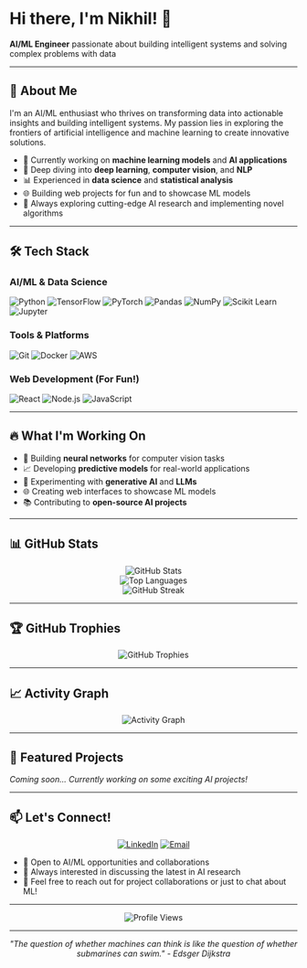# Hi there, I'm Nikhil! 👋

**AI/ML Engineer** passionate about building intelligent systems and solving complex problems with data

---

## 🚀 About Me

I'm an AI/ML enthusiast who thrives on transforming data into actionable insights and building intelligent systems. My passion lies in exploring the frontiers of artificial intelligence and machine learning to create innovative solutions.

- 🧠 Currently working on **machine learning models** and **AI applications**
- 🔬 Deep diving into **deep learning**, **computer vision**, and **NLP**
- 📊 Experienced in **data science** and **statistical analysis**
- 🌐 Building web projects for fun and to showcase ML models
- 🎯 Always exploring cutting-edge AI research and implementing novel algorithms

---

## 🛠️ Tech Stack

### AI/ML & Data Science
![Python](https://img.shields.io/badge/Python-3776AB?style=for-the-badge&logo=python&logoColor=white)
![TensorFlow](https://img.shields.io/badge/TensorFlow-FF6F00?style=for-the-badge&logo=tensorflow&logoColor=white)
![PyTorch](https://img.shields.io/badge/PyTorch-EE4C2C?style=for-the-badge&logo=pytorch&logoColor=white)
![Pandas](https://img.shields.io/badge/Pandas-150458?style=for-the-badge&logo=pandas&logoColor=white)
![NumPy](https://img.shields.io/badge/NumPy-013243?style=for-the-badge&logo=numpy&logoColor=white)
![Scikit Learn](https://img.shields.io/badge/scikit_learn-F7931E?style=for-the-badge&logo=scikit-learn&logoColor=white)
![Jupyter](https://img.shields.io/badge/Jupyter-F37626?style=for-the-badge&logo=jupyter&logoColor=white)

### Tools & Platforms
![Git](https://img.shields.io/badge/Git-F05032?style=for-the-badge&logo=git&logoColor=white)
![Docker](https://img.shields.io/badge/Docker-2496ED?style=for-the-badge&logo=docker&logoColor=white)
![AWS](https://img.shields.io/badge/AWS-232F3E?style=for-the-badge&logo=amazon-aws&logoColor=white)

### Web Development (For Fun!)
![React](https://img.shields.io/badge/React-20232A?style=for-the-badge&logo=react&logoColor=61DAFB)
![Node.js](https://img.shields.io/badge/Node.js-43853D?style=for-the-badge&logo=node.js&logoColor=white)
![JavaScript](https://img.shields.io/badge/JavaScript-F7DF1E?style=for-the-badge&logo=javascript&logoColor=black)

---

## 🔥 What I'm Working On

- 🤖 Building **neural networks** for computer vision tasks
- 📈 Developing **predictive models** for real-world applications  
- 🧪 Experimenting with **generative AI** and **LLMs**
- 🌐 Creating web interfaces to showcase ML models
- 📚 Contributing to **open-source AI projects**

---

## 📊 GitHub Stats

<div align="center">
  <img src="https://github-readme-stats.vercel.app/api?username=nymav&show_icons=true&theme=radical&count_private=true&hide_border=true" alt="GitHub Stats" />
</div>

<div align="center">
  <img src="https://github-readme-stats.vercel.app/api/top-langs/?username=nymav&layout=compact&theme=radical&hide_border=true" alt="Top Languages" />
</div>

<div align="center">
  <img src="https://github-readme-streak-stats.herokuapp.com/?user=nymav&theme=radical&hide_border=true" alt="GitHub Streak" />
</div>

---

## 🏆 GitHub Trophies

<div align="center">
  <img src="https://github-profile-trophy.vercel.app/?username=nymav&theme=radical&no-frame=true&no-bg=false&margin-w=4" alt="GitHub Trophies" />
</div>

---

## 📈 Activity Graph

<div align="center">
  <img src="https://github-readme-activity-graph.vercel.app/graph?username=nymav&theme=redical&hide_border=true" alt="Activity Graph" />
</div>

---

## 🌟 Featured Projects

<!-- Add your best AI/ML projects here when you have them -->
*Coming soon... Currently working on some exciting AI projects!*

---

## 📫 Let's Connect!

<div align="center">
  
[![LinkedIn](https://img.shields.io/badge/LinkedIn-0077B5?style=for-the-badge&logo=linkedin&logoColor=white)](https://linkedin.com/in/nikhil-yarra)
[![Email](https://img.shields.io/badge/Email-D14836?style=for-the-badge&logo=gmail&logoColor=white)](mailto:nikhilyarra01@gmail.com)

</div>

- 💼 Open to AI/ML opportunities and collaborations
- 🤝 Always interested in discussing the latest in AI research
- 📧 Feel free to reach out for project collaborations or just to chat about ML!

---

<div align="center">
  <img src="https://komarev.com/ghpvc/?username=nymav&color=blueviolet&style=flat-square&label=Profile+Views" alt="Profile Views" />
</div>

---

<div align="center">
  <i>"The question of whether machines can think is like the question of whether submarines can swim." - Edsger Dijkstra</i>
</div>
